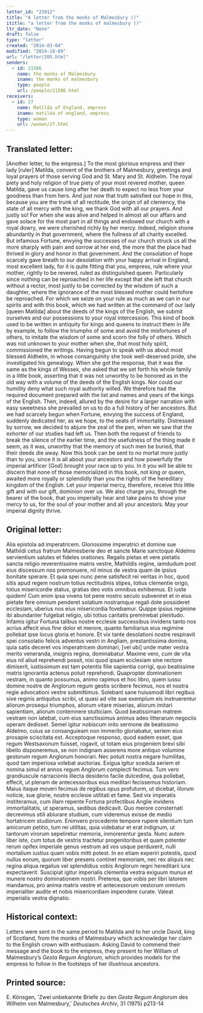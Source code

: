 ```yaml
---
letter_id: "23912"
title: "A letter from the monks of Malmesbury ()"
ititle: "a letter from the monks of malmesbury ()"
ltr_date: "None"
draft: false
type: "letter"
created: "2014-03-04"
modified: "2014-10-09"
url: "/letter/205.html"
senders:
  - id: 21586
    name: the monks of Malmesbury
    iname: the monks of malmesbury
    type: people
    url: /people/21586.html
receivers:
  - id: 27
    name: Matilda of England, empress
    iname: matilda of england, empress
    type: woman
    url: /woman/27.html
---
```

<h2> Translated letter:</h2>[Another letter, to the empress.]
To the most glorious empress and their lady [ruler] Matilda, convent of the brothers of Malmesbury, greetings and loyal prayers of those serving God and St. Mary and St. Aldhelm.
The royal piety and holy religion of true piety of your most revered mother, queen Matilda, gave us cause long after her death to expect no less from your goodness than from hers.  And just now that truth satisfied our hope in this, because you are the trunk of all rectitude, the origin of all clemency, the state of all mercy with the king, we thank God with all our prayers.  And justly so!
For when she was alive and helped in almost all our affairs and gave solace for the most part in all things and endowed our church with a royal dowry, we were cherished richly by her mercy.  Indeed, religion shone abundantly in that government, where the fullness of all charity excelled.  But infamous Fortune, envying the successes of our church struck us all the more sharply with pain and sorrow at her end, the more that the place had thrived in glory and honor in that government.  And the consolation of hope scarcely gave breath to our desolation with your happy arrival in England, most excellent lady, for it is quite fitting that you, empress, rule where your mother, rightly to be revered, ruled as distinguished queen.  Particularly since nothing can be reproached in her life except that she left that church without a rector, most justly to be corrected by the wisdom of such a daughter, where the ignorance of the most blessed mother could hertofore be reproached.  For which we seize on your rule as much as we can in our spirits and with this book, which we had written at the command of our lady [queen Matilda] about the deeds of the kings of the English, we submit ourselves and our possessions to your royal intercession.
This kind of book used to be written in antiquity for kings and queens to instruct them in life by example, to follow the triumphs of some and avoid the misfortunes of others, to imitate the wisdom of some and scorn the folly of others.  Which was not unknown to your mother when she, that most holy spirit, commissioned the writings.
Having begun to speak with us about most blessed Aldhelm, in whose consanguinity she took well-deserved pride, she investigated his genealogy.  When she got the response, that it was the same as the kings of Wessex, she asked that we set forth his whole family in a little book, asserting that it was not unworthy to be honored as in the old way with a volume of the deeds of the English kings.  Nor could our humility deny what such royal authority willed.
We therefore had the required document prepared with the list and names and years of the kings of the English.  Then, indeed, allured by the desire for a larger narration with easy sweetness she prevailed on us to do a full history of her ancestors.
But we had scarcely begun when Fortune, envying the success of England, suddenly dedicated her, as we hope, to the seats of immortality.  Distressed by sorrow, we decided to abjure the zeal of the pen, when we saw that the exhorter of our studies had left us.  Then both the request of friends to break the silence of the earlier time, and the usefulness of the thing made it seem, as it was, unworthy that the memory of such men be buried, that their deeds die away.
Now this book can be sent to no mortal more justly than to you, since it is all about your ancestors and how powerfully the imperial artificer [God] brought your race up to you.  In it you will be able to discern that none of those memorialized in this book, not king or queen, awaited more royally or splendidly than you the rights of the hereditary kingdom of the English.
Let your imperial mercy, therefore, receive this little gift and with our gift, dominion over us.  We also charge you, through the bearer of the book, that you imperially hear and take pains to show your mercy to us, for the soul of your mother and all your ancestors.
May your imperial dignity thrive.
<h2 class="mt-4"> Original letter:</h2>Alia epistola ad imperatricem.
Gloriossime imperatrici et domine sue Mathildi cetus fratrum Malmesberie deo et sancte Marie sanctoque Aldelmo servientium salutes et fideles orationes.
Regalis pietas et vere pietatis sancta religio reverentissime matris vestre, Mathildis regine, iamdudum post eius discessum nos premonuere, nil minus de vestra quam de ipsius bonitate sperare.  Et quia spei nunc pene satisfecit rei veritas in hoc, quod sitis apud regem nostrum totius rectitudinis stipes, totius clementie origo, totius misericordie status, gratias deo votis omnibus exhibemus.  Et iuste quidem!
Cum enim ipsa vivens tot pene nostro seculo subveniret et in eius pietate fere omnium penderet solatium nostramque regali dote possideret ecclesiam, uberius nos eius misericordia fovebamur.  Quippe ipsius regimine ibi abundanter fulgebat religio, ubi totius caritatis preminebat plenitudo.  Infamis igitur Fortuna talibus nostre ecclesie successibus invidens tanto nos acrius affecit eius fine dolor et merore, quanto familiarius eius regimine pollebat ipse locus gloria et honore.  Et vix tante desolationi nostre respiravit spei consolatio felicis adventus vestri in Angliam, prestantissima domina, quia satis deceret vos imperatricem dominari, [vel ubi] unde mater vestra merito veneranda, insignis regina, dominabatur.  Maxime vero, cum de vita eius nil aliud reprehendi possit, nisi quod ipsam ecclesiam sine rectore dimiserit, iustissimum est tam potentis filie sapientia corrigi, quo beatissime matris ignorantia actenus potuit reprehendi.  Quapropter dominationem vestram, in quanto possumus, animo rapimus et hoc libro, quem iussu domine nostre de Anglorum regum gestis scribere fecimus, nos et nostra regie advocationi vestre submittimus.
Solebant sane huiusmodi libri regibus sive reginis antiquitus scribi, ut quasi ad vite sue exemplum eis instruerentur aliorum prosequi triumphos, aliorum vitare miserias, aliorum imitari sapientiam, aliorum contemnere stulticiam.  Quod beatissimam matrem vestram non latebat, cum eius sanctissimus animus adeo litterarum negociis operam dedisset.
Semel igitur nobiscum inito sermone de beatissimo Aldelmo, cuius se consanguieam non immerito gloriabatur, seriem eius prosapie sciscitata est.  Acceptoque responso, quod eadem esset, que regum Westsaxonum fuisset, rogavit, ut totam eius progeniem brevi sibi libello disponeremus, se non indignam asserens more antiquo volumine gestorum regum Anglorum honorari.  Nec potuit nostra negare humilitas, quod tam imperiosa volebat auctorias.
Exigua igitur scedula seriem et nomina simul et annos regum Anglorum complecti fecimus.  Tum vero grandiuscule narracionis illecta desiderio facile dulcedine, qua pollebat, effecit, ut plenam de antecessoribus eius meditari fecissemus historiam.  Maius itaque moveri fecimus de regibus opus profuturm, ut dicebat, illorum noticie, sue glorie, nostre ecclesie utilitati et fame.
Sed vix imperatis institeramus, cum illam repente Fortuna profectibus Anglie invidens immortalitatis, ut speramus, sedibus dedicavit.  Quo merore consternati decrevimus stili abiurare studium, cum videremus exisse de medio hortatricem studiorum.  Enimvero procedente tempore rupere silentium tum amicorum petitio, tum rei utilitas, quia videbatur et erat indignum, ut tantorum virorum sepeliretur memoria, inmorerentur gesta.
Nunc autem liber iste, cum totus de vestris tractetur progenitoribus et quam potenter rerum opifex imperiale genus vestrum ad vos usque perduxerit, nulli mortalium iustius quam vobis mitti potest.  In eo etiam experiri potestis, quod nullus eorum, quorum liber presens continet memoriam, nec rex aliquis nec regina aliqua regalius vel splendidius vobis Anglorum regni hereditarii iura expectaverit.
Suscipiat igitur imperialis clementia vestra exiguum munus et munere nostro dominationem nostri.  Preterea, que vobis per libri latorem mandamus, pro anima matris vestre et antecessorum vestorum omnium imperialiter audite et nobis misericordiam impendere curate.
Valeat imperialis vestra dignatio.
<h2 class="mt-4"> Historical context:</h2><p>Letters were sent in the same period to Matilda and to her uncle David, king of Scotland, from the monks of Malmesbury which acknowledge her claim to the English crown with enthusiasm. Asking David to commend their message and the book to the empress, they present to her William of Malmesbury’s <em>Gesta Regum Anglorum</em>, which provides models for the empress to follow in the footsteps of her illustrious ancestors.</p><h2 class="mt-4"> Printed source:</h2><p>E. Könsgen, 'Zwei unbekannte Briefe zu den <em>Gesta Regum Anglorum</em> des Wilhelm von Malmesbury,' <em>Deutsches Archiv</em>, 31 (1975) p213-14</p>
